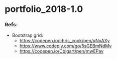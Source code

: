 # portfolio_2018-1.0

### Refs:
- Bootstrap grid:
    - https://codepen.io/chris_cook/pen/qNxAXy
    - https://www.codeply.com/go/5sGEBmNdMv
    - https://codepen.io/Cbigart/pen/mwEPav
